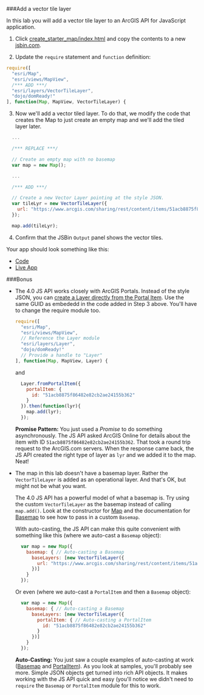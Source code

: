 ###Add a vector tile layer

In this lab you will add a vector tile layer to an ArcGIS API for JavaScript application. 

1. Click [create_starter_map/index.html](../create_starter_map/index.html) and copy the contents to a new [jsbin.com](http://jsbin.com).

2. Update the `require` statement and `function` definition:

  ```javascript
  require([
    "esri/Map",
    "esri/views/MapView",
    /*** ADD ***/
    "esri/layers/VectorTileLayer",
    "dojo/domReady!"
  ], function(Map, MapView, VectorTileLayer) {
  ```

3. Now we'll add a vector tiled layer. To do that, we modify the code that creates the Map to just create an empty map and we'll add the tiled layer later.

  ```javascript
    ...

    /*** REPLACE ***/

    // Create an empty map with no basemap
    var map = new Map();

    ...

    /*** ADD ***/

    // Create a new Vector Layer pointing at the style JSON.
    var tileLyr = new VectorTileLayer({
      url: "https://www.arcgis.com/sharing/rest/content/items/51acb8875f86482e82cb2ae24155b362/resources/styles/root.json"
    });

    map.add(tileLyr);
 ```

4. Confirm that the JSBin `Output` panel shows the vector tiles.

Your app should look something like this:
* [Code](index.html)
* [Live App](http://esri.github.io/geodev-hackerlabs/develop/jsapi/add_vector_tile_layer/index.html)

###Bonus
* The 4.0 JS API works closely with ArcGIS Portals. Instead of the style JSON, you can [create a Layer directly from the Portal Item](https://developers.arcgis.com/javascript/latest/api-reference/esri-layers-Layer.html#.fromPortalItem). Use the same GUID as embededd in the code added in Step 3 above. You'll have to change the require module too.

  ```javascript
  require([
    "esri/Map",
    "esri/views/MapView",
    // Reference the Layer module
    "esri/layers/Layer",
    "dojo/domReady!"
    // Provide a handle to "Layer"
  ], function(Map, MapView, Layer) {
  ```

  and

  ```javascript
    Layer.fromPortalItem({
      portalItem: {
        id: "51acb8875f86482e82cb2ae24155b362"   
      }
    }).then(function(lyr){
      map.add(lyr);
    });
  ```

  **Promise Pattern:** You just used a _Promise_ to do something asynchronously. The JS API asked ArcGIS Online for details about the item with ID `51acb8875f86482e82cb2ae24155b362`. That took a round trip request to the ArcGIS.com servers. When the response came back, the JS API created the right type of layer as `lyr` and we added it to the map. Neat!

* The map in this lab doesn't have a basemap layer. Rather the `VectorTileLayer` is added as an operational layer. And that's OK, but might not be what you want.

  The 4.0 JS API has a powerful model of what a basemap is. Try using the custom `VectorTileLayer` as the basemap instead of calling `map.add()`. Look at the constructor for [Map](https://developers.arcgis.com/javascript/latest/api-reference/esri-Map.html#constructors) and the documentation for [Basemap](https://developers.arcgis.com/javascript/latest/api-reference/esri-Basemap.html) to see how to pass in a custom `Basemap`.

  With auto-casting, the JS API can make this quite convenient with something like this (where we auto-cast a `Basemap` object):

  ```javascript
    var map = new Map({
      basemap: { // Auto-casting a Basemap
        baseLayers: [new VectorTileLayer({
          url: "https://www.arcgis.com/sharing/rest/content/items/51acb8875f86482e82cb2ae24155b362/resources/styles/root.json"
        })]  
      }
    });
  ```

  Or even (where we auto-cast a `PortalItem` and then a `Basemap` object):

  ```javascript
    var map = new Map({
      basemap: { // Auto-casting a Basemap
        baseLayers: [new VectorTileLayer({
          portalItem: { // Auto-casting a PortalItem
            id: "51acb8875f86482e82cb2ae24155b362"   
          }
        })]  
      }
    });
  ```

  **Auto-Casting:** You just saw a couple examples of auto-casting at work ([Basemap](https://developers.arcgis.com/javascript/latest/api-reference/esri-Basemap.html) and [PortalItem](https://developers.arcgis.com/javascript/latest/api-reference/esri-portal-PortalItem.html)). As you look at samples, you'll probably see more. Simple JSON objects get turned into rich API objects. It makes working with the JS API quick and easy (you'll notice we didn't need to `require` the `Basemap` or `PortalItem` module for this to work.
